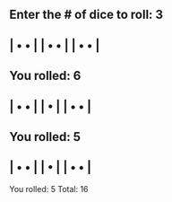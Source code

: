 Enter the # of dice to roll: 3
 -------
| •   • |
| •   • |
| •   • |
 -------
You rolled: 6
 -------
| •   • |
|   •   |
| •   • |
 -------
You rolled: 5
 -------
| •   • |
|   •   |
| •   • |
 -------
You rolled: 5
Total: 16
